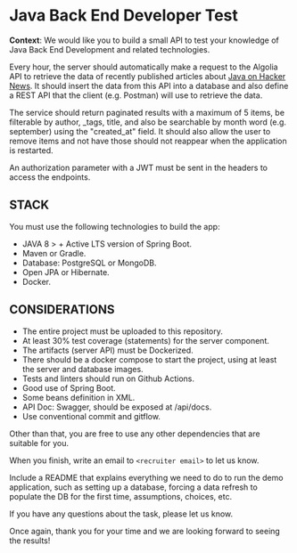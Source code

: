 # Java Back End Developer Test

**Context**: We would like you to build a small API to test your knowledge of Java Back End Development and related technologies.

Every hour, the server should automatically make a request to the Algolia API to retrieve the data of recently published articles about [Java on Hacker News](https://hn.algolia.com/api/v1/search_by_date?query=java). It should insert the data from this API into a database and also define a REST API that the client (e.g. Postman) will use to retrieve the data. 

The service should return paginated results with a maximum of 5 items, be filterable by author, _tags, title, and also be searchable by month word (e.g. september) using the "created_at" field. It should also allow the user to remove items and not have those
should not reappear when the application is restarted.

An authorization parameter with a JWT must be sent in the headers to access the endpoints.


## STACK
You must use the following technologies to build the app:
  * JAVA 8 > + Active LTS version of Spring Boot.
  * Maven or Gradle.
  * Database: PostgreSQL or MongoDB.
  * Open JPA or Hibernate.
  * Docker.

## CONSIDERATIONS
  * The entire project must be uploaded to this repository.
  * At least 30% test coverage (statements) for the server component.
  * The artifacts (server API) must be Dockerized.
  * There should be a docker compose to start the project, using at least the server and database images.
  * Tests and linters should run on Github Actions.
  * Good use of Spring Boot.
  * Some beans definition in XML.
  * API Doc: Swagger, should be exposed at /api/docs.
  * Use conventional commit and gitflow.

Other than that, you are free to use any other dependencies that are suitable for you.

When you finish, write an email to `<recruiter email>` to let us know.

Include a README that explains everything we need to do to run the demo application, such as setting up a database, forcing a data refresh to populate the DB for the first time, assumptions, choices, etc.

If you have any questions about the task, please let us know.

Once again, thank you for your time and we are looking forward to seeing the results!
